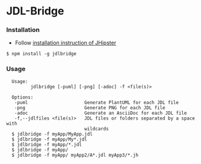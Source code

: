# JDL-Bridge

### Installation
  
  - Follow [installation instruction of JHipster](https://www.jhipster.tech/installation/)
  
  ```
  $ npm install -g jdlbridge
  ```

### Usage

  ```
    Usage:
           jdlbridge [-puml] [-png] [-adoc] -f <file(s)>

    Options:
     -puml                     Generate PlantUML for each JDL file
     -png                      Generate PNG for each JDL file
     -adoc                     Generate an AsciiDoc for each JDL file
     -f,--jdlfiles <file(s)>   JDL files or folders separated by a space with
                               wildcards
    $ jdlbridge -f myApp/MyApp.jdl
    $ jdlbridge -f myApp/My*.jdl
    $ jdlbridge -f myApp/*.jdl
    $ jdlbridge -f myApp/
    $ jdlbridge -f myApp/ myApp2/A*.jdl myApp3/*.jh
   ```
